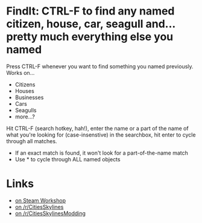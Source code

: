 # FindIt: CTRL-F to find any named citizen, house, car, seagull and... pretty much everything else you named

Press CTRL-F whenever you want to find something you named previously. Works on...

* Citizens
* Houses
* Businesses
* Cars
* Seagulls
* more...?

Hit CTRL-F (search hotkey, hah!), enter the name or a part of the name of what you're looking for (case-insenstive) in the searchbox, hit enter to cycle through all matches. 

* If an exact match is found, it won't look for a part-of-the-name match 
* Use * to cycle through ALL named objects

# Links

* [on Steam Workshop](http://steamcommunity.com/sharedfiles/filedetails/?id=411048716)
* [on /r/CitiesSkylines](https://www.reddit.com/r/CitiesSkylines/comments/2zr1b2/findit_ctrlf_to_find_any_named_citizen_house_car/)
* [on /r/CitiesSkylinesModding](https://www.reddit.com/r/CitiesSkylinesModding/comments/2zr1eg/findit_ctrlf_to_find_any_named_citizen_house_car/)
